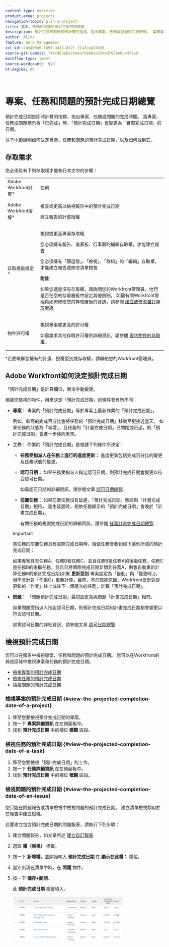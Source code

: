 ```yaml
---
content-type: overview
product-area: projects
navigation-topic: plan-a-project
title: 專案、任務和問題的預計完成日期總覽
description: 預計完成日期是即時計算的指標，指出專案、任務或問題的完成時間。 當專案、任務或問題標示為「已完成」時，「預計完成日期」會變更為「實際完成日期」的日期。
author: Alina
feature: Work Management
exl-id: dde400e6-189f-4431-8f2f-7142ce424826
source-git-commit: f4ef463ebdc9a4a7a0802e5394d7820ebc447aa9
workflow-type: tm+mt
source-wordcount: '923'
ht-degree: 0%

---
```


# 專案、任務和問題的預計完成日期總覽

預計完成日期是即時計算的指標，指出專案、任務或問題的完成時間。 當專案、任務或問題標示為「已完成」時，「預計完成日期」會變更為「實際完成日期」的日期。

以下小節說明如何決定專案、任務和問題的預計完成日期，以及如何找到它。

## 存取需求

<!--drafted for P&P:

<table style="table-layout:auto"> 
 <col> 
 <col> 
 <tbody> 
  <tr> 
   <td role="rowheader">Adobe Workfront plan*</td> 
   <td> <p>Any</p> </td> 
  </tr> 
  <tr> 
   <td role="rowheader">Adobe Workfront license*</td> 
   <td> 
   <p>For current licenses: 
   <ul><li><p>Contributor or higher to view the Projected Completion Date in a report</p></li> <li><p>A Standard license to create a report</p></li> </ul>
   
   <p>For legacy licenses: 
   <ul><li><p>Review or higher to view the Projected Completion Date in a report</p></li> 
   <li><p>A Plan license to create a report</p> </li></ul>
      </td> 
  </tr> 
  <tr> 
   <td role="rowheader">Access level configurations*</td> 
   <td> <p>View or higher access to Projects</p> <p>You must have Edit access to Reports, Dashboards, Calendars to create a report</p> <p>You must have Edit access to Filters, Views, Groupings to create a report or modify a list view</p> <p><b>NOTE</b>
   
   If you still don't have access, ask your Workfront administrator if they set additional restrictions in your access level. For information on how a Workfront administrator can modify your access level, see <a href="../../../administration-and-setup/add-users/configure-and-grant-access/create-modify-access-levels.md" class="MCXref xref">Create or modify custom access levels</a>.</p> </td> 
  </tr> 
  <tr> 
   <td role="rowheader">Object permissions</td> 
   <td> <p>View or higher permissions to a project</p> <p>For information on requesting additional access, see <a href="../../../workfront-basics/grant-and-request-access-to-objects/request-access.md" class="MCXref xref">Request access to objects </a>.</p> </td> 
  </tr> 
 </tbody> 
</table>
-->

您必須具有下列存取權才能執行本文中的步驟：

<table style="table-layout:auto"> 
 <col> 
 <col> 
 <tbody> 
  <tr> 
   <td role="rowheader">Adobe Workfront計畫*</td> 
   <td> <p>任何</p> </td> 
  </tr> 
  <tr> 
   <td role="rowheader">Adobe Workfront授權*</td> 
   <td> <p>複查或更高以檢視報告中的預計完成日期</p> <p>建立報告的計畫授權</p> </td> 
  </tr> 
  <tr> 
   <td role="rowheader">存取層級設定*</td> 
   <td> <p>檢視或更高專案存取權</p> <p>您必須擁有報告、儀表板、行事曆的編輯存取權，才能建立報告</p> <p>您必須擁有「篩選器」、「檢視」、「群組」的「編輯」存取權，才能建立報告或修改清單檢視</p> <p><b>附註</b>

如果您還是沒有存取權，請詢問您的Workfront管理員，他們是否在您的存取層級中設定其他限制。 如需有關Workfront管理員如何修改您的存取層級的資訊，請參閱 <a href="../../../administration-and-setup/add-users/configure-and-grant-access/create-modify-access-levels.md" class="MCXref xref">建立或修改自訂存取層級</a>.</p> </td>
</tr> 
  <tr> 
   <td role="rowheader">物件許可權</td> 
   <td> <p>檢視專案或更高的許可權</p> <p>如需請求其他存取許可權的詳細資訊，請參閱 <a href="../../../workfront-basics/grant-and-request-access-to-objects/request-access.md" class="MCXref xref">要求物件的存取權 </a>.</p> </td> 
  </tr> 
 </tbody> 
</table>

&#42;若要瞭解您擁有的計畫、授權型別或存取權，請聯絡您的Workfront管理員。

## Adobe Workfront如何決定預計完成日期

「預計完成日期」是計算欄位，無法手動變更。

根據您檢視的物件，用來決定「預計完成日期」的條件會有所不同：

* **專案：** 專案的「預計完成日期」等於專案上最新作業的「預計完成日期」。

  例如，較高的完成百分比會將任務的「預計完成日期」移動至更接近當天。 如果任務的狀態為「新增」，且任務的「計畫完成日期」已關閉或已過，則「預計完成日期」會進一步移向未來。

* **工作：** 作業的「預計完成日期」是根據下列條件所決定：

   * **任務受指派人在任務上進行的進度更新：** 進度更新包括完成百分比的變更及任務狀態的變更。
   * **認可日期：** 如果任務受指派人指定認可日期，則預計完成日期會變更以符合認可日期。

     如需認可日期的詳細資訊，請參閱文章 [認可日期總覽](../../../manage-work/projects/updating-work-in-a-project/overview-of-commit-dates.md).

   * **前置任務：** 如果前置任務沒有延遲，「預計完成日期」應該與「計畫完成日期」相符。 發生延遲時，相依任務顯示的「預計完成日期」會晚於「計畫完成日期」。

     有關任務的規劃完成日期的詳細資訊，請參閱 [任務計畫完成日期總覽](../../../manage-work/tasks/task-information/task-planned-completion-date.md).

  >[!IMPORTANT]
  >
  >當任務的前置任務具有實際完成日期時，相依任務會收到如下案例所述的預計完成日期：
  >
  >
  >如果專案具有任務A、任務B和任務C，並且任務B是任務A的後繼任務，任務C是任務B的後繼任務，並且已將實際完成日期新增到任務A，則會自動重新計算任務B的預計完成日期(如果 **更新型別** 專案設定為「自動」與「變更時」)，但不會針對「作業C」重新計算。目前，基於效能原因，Workfront會針對從更新的「作業」往上或往下一個層次的任務，計算「預計完成日期」。 

* **問題：** 「問題預計完成日期」最初設定為與問題「計畫完成日期」相符。

  如果問題受指派人指定認可日期，則預計完成日期和計畫完成日期都會變更以符合認可日期。

  如需認可日期的詳細資訊，請參閱文章 [認可日期總覽](../../../manage-work/projects/updating-work-in-a-project/overview-of-commit-dates.md).

## 檢視預計完成日期

您可以在報告中檢視專案、任務和問題的預計完成日期。 您可以在Workfront的其他區域中檢視專案和任務的預計完成日期。 

* [檢視專案的預計完成日期](#view-the-projected-completion-date-of-a-project)
* [檢視任務的預計完成日期](#view-the-projected-completion-date-of-a-task)
* [檢視問題的預計完成日期](#view-the-projected-completion-date-of-an-issue)

### 檢視專案的預計完成日期 {#view-the-projected-completion-date-of-a-project}

1. 移至您要檢視預計完成日期的專案。
1. 按一下 **專案詳細資訊** 在左側面板中。
1. 找到 **預計完成日期** 中的欄位 **概觀** 區段。

### 檢視任務的預計完成日期 {#view-the-projected-completion-date-of-a-task}

1. 移至您要檢視「預計完成日期」的工作。
1. 按一下 **任務詳細資訊** 在左側面板中。
1. 找到 **預計完成日期** 中的欄位 **概觀** 區段。

### 檢視問題的預計完成日期 {#view-the-projected-completion-date-of-an-issue}

您只能在問題報告或清單檢視中檢視問題的預計完成日期。 建立清單檢視類似於在報告中建立檢視。

若要建立包含預計完成日期的問題報表，請執行下列步驟：

1. 建立問題報告，如文章所述 [建立自訂報表](../../../reports-and-dashboards/reports/creating-and-managing-reports/create-custom-report.md).
1. 選取 **欄（檢視）** 標籤。
1. 按一下 **新增欄**，並開始輸入 **預計完成日期** 在 **顯示在此欄：** 欄位。

1. 當它出現在清單中時，在 **問題** 物件。 
1. 按一下 **儲存+關閉**.

   此 **預計完成日期** 欄會填入。 

   ![](assets/issue-projected-completion-date-in-view-nwe-350x148.png)
